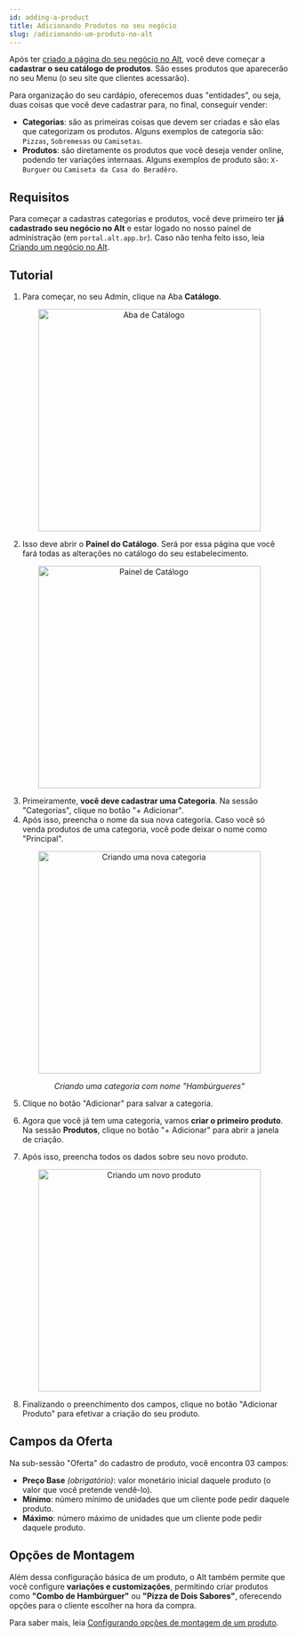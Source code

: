```yaml
---
id: adding-a-product
title: Adicionando Produtos no seu negócio
slug: /adicionando-um-produto-no-alt
---
```


Após ter [criado a página do seu negócio no Alt](/docs/criando-um-negocio-no-alt), você deve começar a **cadastrar o seu catálogo de produtos**. São esses produtos que aparecerão no seu Menu (o seu site que clientes acessarão).

Para organização do seu cardápio, oferecemos duas "entidades", ou seja, duas coisas que você deve cadastrar para, no final, conseguir vender:

- **Categorias**: são as primeiras coisas que devem ser criadas e são elas que categorizam os produtos. Alguns exemplos de categoria são: `Pizzas`, `Sobremesas` ou `Camisetas`.
- **Produtos**: são diretamente os produtos que você deseja vender online, podendo ter variações internaas. Alguns exemplos de produto são: `X-Burguer` ou `Camiseta da Casa do Beradêro`.

## Requisitos

Para começar a cadastras categorias e produtos, você deve primeiro ter **já cadastrado seu negócio no Alt** e estar logado no nosso painel de administração (em `portal.alt.app.br`). Caso não tenha feito isso, leia [Criando um negócio no Alt](/docs/criando-um-negocio-no-alt).

## Tutorial

1. Para começar, no seu Admin, clique na Aba **Catálogo**.

<p align="center">
  <img class="framed" src="https://imgur.com/Tinfmwu.png" width="400" alt="Aba de Catálogo" />
</p>

2. Isso deve abrir o **Painel do Catálogo**. Será por essa página que você fará todas as alterações no catálogo do seu estabelecimento.

<p align="center">
  <img class="framed" src="
https://user-images.githubusercontent.com/18706156/97972576-7ed9a680-1da3-11eb-8cc0-4e14e6b964dd.png" width="400" alt="Painel de Catálogo" />
</p>

3. Primeiramente, **você deve cadastrar uma Categoria**. Na sessão "Categorias", clique no botão "+ Adicionar".
4. Após isso, preencha o nome da sua nova categoria. Caso você só venda produtos de uma categoria, você pode deixar o nome como "Principal".

<p align="center">
  <img class="framed" src="https://user-images.githubusercontent.com/18706156/97972820-de37b680-1da3-11eb-9b6b-f07013d23c9a.png" width="400" alt="Criando uma nova categoria" />
</p>
<p align="center"><i>Criando uma categoria com nome "Hambúrgueres"</i></p>

5. Clique no botão "Adicionar" para salvar a categoria.

6. Agora que você já tem uma categoria, vamos **criar o primeiro produto**. Na sessão **Produtos**, clique no botão "+ Adicionar" para abrir a janela de criação.

7. Após isso, preencha todos os dados sobre seu novo produto.

<p align="center">
  <img class="framed" src="https://user-images.githubusercontent.com/18706156/97973618-1d1a3c00-1da5-11eb-8f3c-703f877a83a7.png" width="400" alt="Criando um novo produto" />
</p>

8. Finalizando o preenchimento dos campos, clique no botão "Adicionar Produto" para efetivar a criação do seu produto.


## Campos da Oferta

Na sub-sessão "Oferta" do cadastro de produto, você encontra 03 campos:
- **Preço Base** _(obrigatório)_: valor monetário inicial daquele produto (o valor que você pretende vendê-lo).
- **Mínimo**: número mínimo de unidades que um cliente pode pedir daquele produto.
- **Máximo**: número máximo de unidades que um cliente pode pedir daquele produto.

## Opções de Montagem

Além dessa configuração básica de um produto, o Alt também permite que você configure **variações e customizações**, permitindo criar produtos como **"Combo de Hambúrguer"** ou **"Pizza de Dois Sabores"**, oferecendo opções para o cliente escolher na hora da compra. 

Para saber mais, leia [Configurando opções de montagem de um produto](/docs/guides/configurando-opcoes-de-montagem-de-produto).

